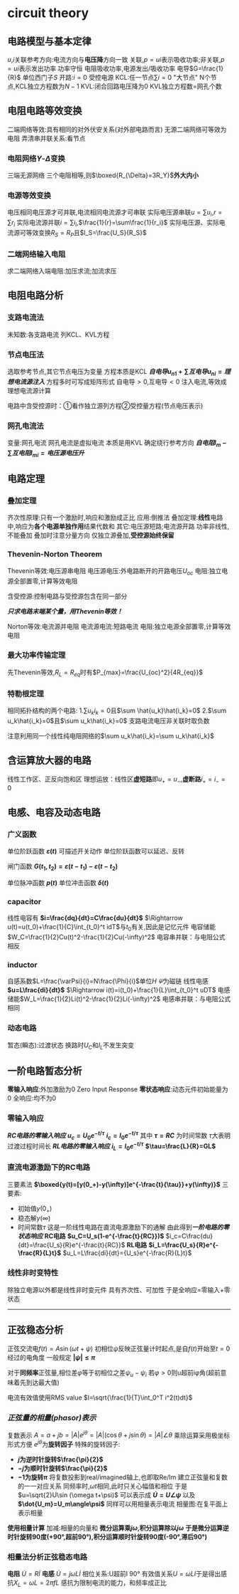 # circuit theory
## 电路模型与基本定律
$u$,$i$关联参考方向:电流方向与**电压降**方向一致
关联,$p=ui$表示吸收功率;非关联,$p=ui$表示发出功率
功率守恒 电阻吸收功率,电源发出/吸收功率
电导$G=\frac{1}{R}$ 单位西门子$S$
开路:$i=0$
受控电源
KCL:任一节点$\sum i=0$ "大节点"
N个节点,KCL独立方程数为$N-1$
KVL:闭合回路电压降为0
KVL独立方程数=网孔个数
## 电阻电路等效变换
二端网络等效:具有相同的对外伏安关系(对外部电路而言)
无源二端网络可等效为电阻
弄清串并联关系:看节点
### 电阻网络$Y$-$\Delta$变换
三端无源网络
三个电阻相等,则$\boxed{R_{\Delta}=3R_Y}$**外大内小**
### 电源等效变换
电压相同电压源才可并联,电流相同电流源才可串联
实际电压源串联$u=\sum u_i$,$r=\sum r_i$
实际电流源并联$i=\sum i_i$,$\frac{1}{r}=\sum\frac{1}{r_i}$
实际电压源、实际电流源可等效变换$R_S=R_P$且$I_S=\frac{U_S}{R_S}$
### 二端网络输入电阻
求二端网络入端电阻:加压求流;加流求压
## 电阻电路分析
### 支路电流法
未知数:各支路电流
列KCL、KVL方程
### 节点电压法
选取参考节点,其它节点电压为变量
方程本质是KCL
**$自电导u_{n1}+\sum 互电导u_{ni}=理想电流源注入$**
方程多时可写成矩阵形式
自电导$>0$,互电导$<0$
注入电流,等效成理想电流源计算

电路中含受控源时：①看作独立源列方程②受控量方程(节点电压表示)
### 网孔电流法
变量:网孔电流
网孔电流是虚拟电流
本质是用KVL
确定绕行参考方向
**$自电阻I_m-\sum 互电阻I_{mi}=电压源电压升$**
## 电路定理
### 叠加定理
齐次性原理:只有一个激励时,响应和激励成正比
应用:倒推法
叠加定理:**线性**电路中,响应为**各个电源单独作用**结果代数和
其它:电压源短路;电流源开路
功率非线性,不能叠加
叠加时注意分量方向
仅独立源叠加,**受控源始终保留**
### Thevenin-Norton Theorem
Thevenin等效:电压源串电阻
电压源电压:外电路断开的开路电压$U_{oc}$
电阻:独立电源全部置零,计算等效电阻

含受控源:控制电路与受控源包含在同一部分

***只求电路末端某个量，用Thevenin等效！***

Norton等效:电流源并电阻
电流源电流:短路电流
电阻:独立电源全部置零,计算等效电阻

### 最大功率传输定理
先Thevenin等效,$R_L=R_{eq}$时有$P_{max}=\frac{U_{oc}^2}{4R_{eq}}$
### 特勒根定理
相同拓扑结构的两个电路:
1.$\sum u_ki_k=0$且$\sum \hat{u_k}\hat{i_k}=0$
2.$\sum u_k\hat{i_k}=0$且$\sum u_k\hat{i_k}=0$
支路电流电压非关联时取负数

注意利用同一个线性纯电阻网络的$\sum u_k\hat{i_k}=\sum u_k\hat{i_k}$
## 含运算放大器的电路
线性工作区、正反向饱和区
理想运放：线性区**虚短路**即$u_+=u_-$,**虚断路**$i_+=i_-=0$
## 电感、电容及动态电路
### 广义函数
单位阶跃函数 **$\varepsilon(t)$** 可描述开关动作
单位阶跃函数可以延迟、反转

闸门函数 **$G(t_1,t_2)=\varepsilon(t-t_1)-\varepsilon(t-t_2)$**

单位脉冲函数 **$p(t)$**
单位冲击函数 **$\delta(t)$**

### capacitor
线性电容有 **$i=\frac{dq}{dt}=C\frac{du}{dt}$**
$\Rightarrow u(t)=u(t_0)+\frac{1}{C}\int_{t_0}^t idT$与$t_0$有关,因此是记忆元件
电容储能$W_C=\frac{1}{2}Cu(t)^2-\frac{1}{2}Cu(-\infty)^2$
电容串并联：与电阻公式相反
### inductor
自感系数$L=\frac{\varPsi}{i}=N\frac{\Phi}{i}$单位$H$
$\varPsi$为磁链
线性电感 **$u=L\frac{di}{dt}$**
$\Rightarrow i(t)=i(t_0)+\frac{1}{L}\int_{t_0}^t uDT$
电感储能$W_L=\frac{1}{2}Li(t)^2-\frac{1}{2}Li(-\infty)^2$
电感串并联：与电阻公式相同
### 动态电路
暂态(瞬态):过渡状态
换路时$U_C$和$I_L$不发生突变
## 一阶电路暂态分析
**零输入响应**:外加激励为0
Zero Input Response
**零状态响应**:动态元件初始能量为0
全响应:均不为0
###  零输入响应
***RC电路的零输入响应***
**$u_c=U_0e^{-t/\tau}$**
**$i_c=I_0e^{-t/\tau}$**
其中 **$\tau=RC$** 为时间常数
$\tau$大表明过渡过程时间长
***RL电路的零输入响应***
**$i_L=I_0e^{-t/\tau}$**
**$\tau=\frac{L}{R}=GL$**
### 直流电源激励下的RC电路
三要素法
**$\boxed{y(t)=[y(0_+)-y(\infty)]e^{-\frac{t}{\tau}}+y(\infty)}$**
三要素:
- 初始值$y(0_+)$
- 稳态解$y(\infty)$
- 时间常数$\tau$
这是一阶线性电路在直流电源激励下的通解
由此得到***一阶电路的零状态响应***
**RC电路**
**$u_C=U_s(1-e^{-\frac{t}{RC}})$**
$i_c=C\frac{du}{dt}=\frac{U_s}{R}e^{-\frac{t}{RC}}$
**RL电路**
**$i_L=\frac{U_s}{R}e^{-\frac{R}{L}t}$**
$u_L=L\frac{di}{dt}={U_s}e^{-\frac{R}{L}t}$
### 线性非时变特性
除独立电源以外都是线性非时变元件
具有齐次性、可加性
于是全响应=零输入+零状态

************
## 正弦稳态分析
正弦交流电$f(t)=A\sin(\omega t+\psi)$
初相位$\psi$反映正弦量计时起点,是自$f(t)$开始至$t=0$经过的电角度
一般规定 **$\left\lvert \psi\right\rvert \leqslant \pi$**

对于**同频率**正弦量,相位差$\varphi$等于初相位之差$\psi_u-\psi_i$
若$\varphi>0$则u超前i$\varphi$角(超前意味着先到达最大值)

电流有效值使用RMS value
$I=\sqrt{\frac{1}{T}\int_0^T i^2(t)dt}$

### ***正弦量的相量(phasor)表示***
复数表示
$A=a+jb=\left\lvert A\right\rvert e^{j\theta}=\left\lvert A\right\rvert \left(\cos\theta+j\sin\theta\right)=\left\lvert A\right\rvert\angle\theta$
乘除运算采用极坐标形式方便
$e^{j\theta}$为**旋转因子**
特殊的旋转因子:
- **$j$为逆时针旋转$\frac{\pi}{2}$**
- **$-j$为顺时针旋转$\frac{\pi}{2}$**
- **$-1$为旋转$\pi$**
将复数投影到real/imagined轴上,也即取Re/Im
建立正弦量和复数的一一对应关系
同频率时,$\omega t$相同,此时只关心幅值和相位
于是$u=\sqrt{2}U\sin (\omega t+\psi)$
可以表示成 **$\dot{U}=U\angle\psi$** 以及 **$\dot{U_m}=U_m\angle\psi$**
同样可以用相量表示电流
相量图:在复平面上表示相量

**使用相量计算**
加减:相量的向量和
**微分运算乘$j\omega$,积分运算除以$j\omega$**
**于是微分运算逆时针旋转90度(+90°,超前90°),积分运算顺时针旋转90度(-90°,滞后90°)**
### 相量法分析正弦稳态电路
**电阻**
$\dot{U}=R\dot{I}$
**电感**
$\dot{U}=j\omega L\dot{I}$
相位关系:U超前I 90°
有效值关系$U=\omega LI$于是得出感抗$X_L=\omega L=2\pi fL$
感抗为限制电流的能力，和频率成正比





